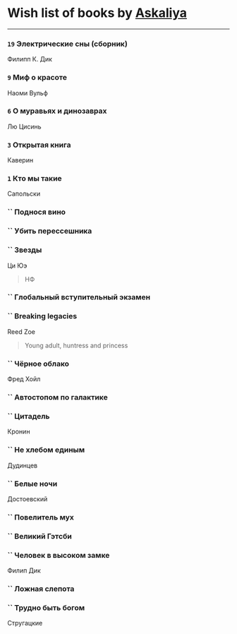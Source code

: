 # Wish list of books by [Askaliya](http://vk.com/id326783541)
---

### `19` Электрические сны (сборник)
Филипп К. Дик

### `9` Миф о красоте
Наоми Вульф

### `6` О муравьях и динозаврах
Лю Цисинь

### `3` Открытая книга
Каверин

### `1` Кто мы такие
Сапольски

### `` Поднося вино

### `` Убить перессешника

### `` Звезды
Ци Юэ
> НФ

### `` Глобальный вступительный экзамен

### `` Breaking legacies
Reed Zoe
> Young adult,  huntress and princess

### `` Чёрное облако
Фред Хойл

### `` Автостопом по галактике

### `` Цитадель
Кронин

### `` Не хлебом единым
Дудинцев

### `` Белые ночи
Достоевский

### `` Повелитель мух

### `` Великий Гэтсби

### `` Человек в высоком замке
Филип Дик

### `` Ложная слепота

### `` Трудно быть богом
Стругацкие

